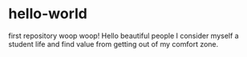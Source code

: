 # hello-world
first repository woop woop!
Hello beautiful people
I consider myself a student life and find value from getting out of my comfort zone.
